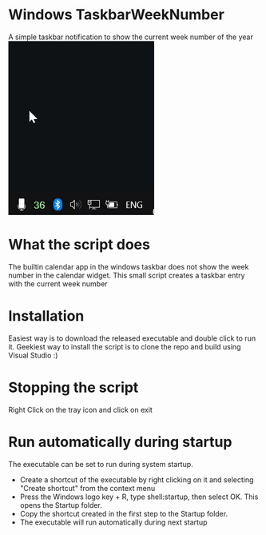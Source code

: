 # Windows TaskbarWeekNumber
A simple taskbar notification to show the current week number of the year
![alt text](https://github.com/Rejoy-Puthussery/TaskbarWeekNumber/blob/2ff9b4a56037ae8cc1a8a3b9b9f4ab2c6d6137d6/TaskWeekNumberGIF.gif)

# What the script does
The builtin calendar app in the windows taskbar does not show the week number in the calendar widget.
This small script creates a taskbar entry with the current week number

# Installation
Easiest way is to download the released executable and double click to run it.
Geekiest way to install the script is to clone the repo and build using Visual Studio :)

# Stopping the script
Right Click on the tray icon and click on exit

# Run automatically during startup
The executable can be set to run during system startup.
 - Create a shortcut of the executable by right clicking on it and selecting "Create shortcut" from the context menu
 - Press the Windows logo key + R, type shell:startup, then select OK. This opens the Startup folder.
 - Copy the shortcut created in the first step to the Startup folder.
 - The executable will run automatically during next startup
